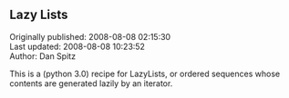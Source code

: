 ## Lazy Lists  
Originally published: 2008-08-08 02:15:30  
Last updated: 2008-08-08 10:23:52  
Author: Dan Spitz  
  
This is a (python 3.0) recipe for LazyLists, or ordered sequences whose contents are generated lazily by an iterator.